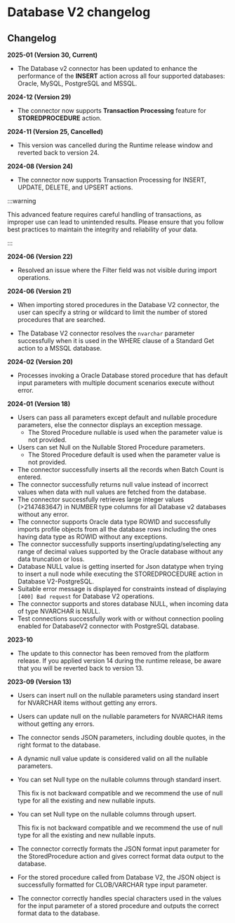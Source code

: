 # Database V2 changelog

<head>
  <meta name="guidename" content="Integration"/>
  <meta name="context" content="GUID-afce5fa5-894b-4d7a-8211-6f0611059032"/>
</head>

## Changelog

**2025-01 (Version 30, Current)**

- The Database v2 connector has been updated to enhance the performance of the **INSERT** action across all four supported databases: Oracle, MySQL, PostgreSQL and MSSQL.

**2024-12 (Version 29)**

- The connector now supports **Transaction Processing** feature for **STOREDPROCEDURE** action.

**2024-11 (Version 25, Cancelled)**

- This version was cancelled during the Runtime release window and reverted back to version 24.

**2024-08 (Version 24)**

- The connector now supports Transaction Processing for INSERT, UPDATE, DELETE, and UPSERT actions.

:::warning

This advanced feature requires careful handling of transactions, as improper use can lead to unintended results. Please ensure that you follow best practices to maintain the integrity and reliability of your data.

:::

**2024-06 (Version 22)**

- Resolved an issue where the Filter field was not visible during import operations.

**2024-06 (Version 21)**

- When importing stored procedures in the Database V2 connector, the user can specify a string or wildcard to limit the number of stored procedures that are searched.

- The Database V2 connector resolves the `nvarchar` parameter successfully when it is used in the WHERE clause of a Standard Get action to a MSSQL database.

**2024-02 (Version 20)**

- Processes invoking a Oracle Database stored procedure that has default input parameters with multiple document scenarios execute without error.

**2024-01 (Version 18)**

- Users can pass all parameters except default and nullable procedure parameters, else the connector displays an exception message.
  - The Stored Procedure nullable is used when the parameter value is not provided.
- Users can set Null on the Nullable Stored Procedure parameters.
  - The Stored Procedure default is used when the parameter value is not provided.
- The connector successfully inserts all the records when Batch Count is entered.
- The connector successfully returns null value instead of incorrect values when data with null values are fetched from the database.
- The connector successfully retrieves large integer values (>2147483647) in NUMBER type columns for all Database v2 databases without any error.
- The connector supports Oracle data type ROWID and successfully imports profile objects from all the database rows including the ones having data type as ROWID without any exceptions.
- The connector successfully supports inserting/updating/selecting any range of decimal values supported by the Oracle database without any data truncation or loss.
- Database NULL value is getting inserted for Json datatype when trying to insert a null node while executing the STOREDPROCEDURE action in Database V2-PostgreSQL.
- Suitable error message is displayed for constraints instead of displaying `[400] Bad request` for Database V2 operations.
- The connector supports and stores database NULL, when incoming data of type NVARCHAR is NULL.
- Test connections successfully work with or without connection pooling enabled for DatabaseV2 connector with PostgreSQL database.

**2023-10**

- The update to this connector has been removed from the platform release. If you applied version 14 during the runtime release, be aware that you will be reverted back to version 13.

**2023-09 \(Version 13\)**

-   Users can insert null on the nullable parameters using standard insert for NVARCHAR items without getting any errors.

-   Users can update null on the nullable parameters for NVARCHAR items without getting any errors.

-   The connector sends JSON parameters, including double quotes, in the right format to the database.

-   A dynamic null value update is considered valid on all the nullable parameters.

-   You can set Null type on the nullable columns through standard insert.

    This fix is not backward compatible and we recommend the use of null type for all the existing and new nullable inputs.

-   You can set Null type on the nullable columns through upsert.

    This fix is not backward compatible and we recommend the use of null type for all the existing and new nullable inputs.

-   The connector correctly formats the JSON format input parameter for the StoredProcedure action and gives correct format data output to the database.

-   For the stored procedure called from Database V2, the JSON object is successfully formatted for CLOB/VARCHAR type input parameter.

-   The connector correctly handles special characters used in the values for the input parameter of a stored procedure and outputs the correct format data to the database.